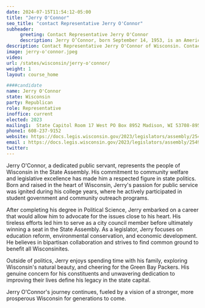```yaml
---
date: 2024-07-15T11:54:12-05:00
title: "Jerry O'Connor"
seo_title: "contact Representative Jerry O'Connor"
subheader:
     greeting: Contact Representative Jerry O'Connor
     description: Jerry O’Connor, born September 14, 1953, is an American politician affiliated with the Republican Party. He assumed office as a member of the Wisconsin State Assembly, representing District 52, on January 3, 2023.
description: Contact Representative Jerry O'Connor of Wisconsin. Contact information for Jerry O'Connor includes email address, phone number, and mailing address.
image: jerry-o'connor.jpeg
video:
url: /states/wisconsin/jerry-o'connor/
weight: 1
layout: course_home

####candidate
name: Jerry O'Connor
state: Wisconsin
party: Republican
role: Representative
inoffice: current
elected: 2023
mailing1:  State Capitol Room 17 West PO Box 8952 Madison, WI 53708-8952
phone1: 608-237-9152
website: https://docs.legis.wisconsin.gov/2023/legislators/assembly/2549/
email : https://docs.legis.wisconsin.gov/2023/legislators/assembly/2549/
twitter: 
---
```

Jerry O'Connor, a dedicated public servant, represents the people of Wisconsin in the State Assembly. His commitment to community welfare and legislative excellence has made him a respected figure in state politics. Born and raised in the heart of Wisconsin, Jerry's passion for public service was ignited during his college years, where he actively participated in student government and community outreach programs.

After completing his degree in Political Science, Jerry embarked on a career that would allow him to advocate for the issues close to his heart. His tireless efforts led him to serve as a city council member before ultimately winning a seat in the State Assembly. As a legislator, Jerry focuses on education reform, environmental conservation, and economic development. He believes in bipartisan collaboration and strives to find common ground to benefit all Wisconsinites.

Outside of politics, Jerry enjoys spending time with his family, exploring Wisconsin's natural beauty, and cheering for the Green Bay Packers. His genuine concern for his constituents and unwavering dedication to improving their lives define his legacy in the state capital.

Jerry O'Connor's journey continues, fueled by a vision of a stronger, more prosperous Wisconsin for generations to come.
